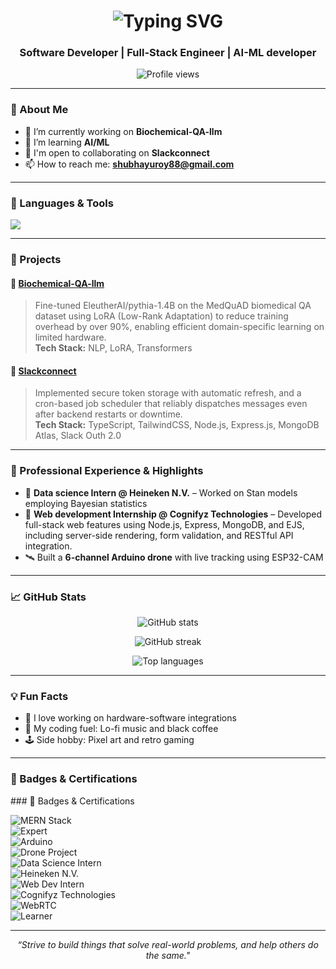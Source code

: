 <h1 align="center">
  <img src="https://readme-typing-svg.herokuapp.com?font=Fira+Code&size=30&pause=1000&center=true&vCenter=true&width=500&lines=Hi+%F0%9F%91%8B%2C+I'm+Shubhayu;Software+Developer;Full+Stack+Engineer;AI+%26+ML+Enthusiast" alt="Typing SVG" />
</h1>

<h3 align="center">Software Developer | Full-Stack Engineer | AI-ML developer</h3>

<p align="center">
  <img src="https://komarev.com/ghpvc/?username=stryx22&label=Profile%20views&color=0e75b6&style=flat" alt="Profile views" />
</p>

---

### 🚀 About Me
- 🔭 I’m currently working on **Biochemical-QA-llm**
- 🌱 I’m learning **AI/ML**
- 🤝 I'm open to collaborating on **Slackconnect**
- 📫 How to reach me: **shubhayuroy88@gmail.com**

---

### 🧰 Languages & Tools  
<p align="left"> 
  <img src="https://skillicons.dev/icons?i=react,nodejs,express,mongodb,python,flask,nextjs,docker,git,github,html,css,javascript,tailwind,bootstrap" />
</p>

---

### 🌟 Projects

#### 🔹 [Biochemical-QA-llm](https://github.com/stryx22/Biochemical-QA-llm)
> Fine-tuned EleutherAI/pythia-1.4B on the MedQuAD biomedical QA dataset using LoRA (Low-Rank Adaptation) to reduce training 
overhead by over 90%, enabling efficient domain-specific learning on limited hardware.  
> **Tech Stack:**  NLP, LoRA, Transformers 

#### 🔹 [Slackconnect](https://github.com/stryx22/Slackconnect)
> Implemented secure token storage with automatic refresh, and a cron-based job scheduler that reliably dispatches messages even 
after backend restarts or downtime.  
> **Tech Stack:**  TypeScript, TailwindCSS, Node.js, Express.js, MongoDB Atlas, Slack Outh 2.0 

---

### 💼 Professional Experience & Highlights
- 🧠 **Data science Intern @ Heineken N.V.** – Worked on Stan models employing Bayesian statistics  
- 🧬 **Web development Internship @ Cognifyz Technologies** – Developed full-stack web features using Node.js, Express, MongoDB, and EJS, including server-side rendering, form validation, and 
RESTful API integration. 
- 🛰️ Built a **6-channel Arduino drone** with live tracking using ESP32-CAM  

---

### 📈 GitHub Stats  
<p align="center">
  <img src="https://github-readme-stats.vercel.app/api?username=stryx22&show_icons=true&theme=radical" alt="GitHub stats" />
</p>
<p align="center">
  <img src="https://github-readme-streak-stats.herokuapp.com/?user=stryx22&theme=radical" alt="GitHub streak" />
</p>
<p align="center">
  <img src="https://github-readme-stats.vercel.app/api/top-langs/?username=stryx22&layout=compact&theme=radical" alt="Top languages" />
</p>

---

### 💡 Fun Facts
- 🧃 I love working on hardware-software integrations  
- 🌌 My coding fuel: Lo-fi music and black coffee  
- 🕹️ Side hobby: Pixel art and retro gaming  

---

### 🏅 Badges & Certifications  
<p>
  ### 🏅 Badges & Certifications  

![MERN Stack](https://img.shields.io/badge/MERN%20Stack-2C2C2C?style=flat&logoColor=white)  
![Expert](https://img.shields.io/badge/Expert-97CA00?style=flat)  
![Arduino](https://img.shields.io/badge/Arduino-2C2C2C?style=flat&logo=arduino&logoColor=white)  
![Drone Project](https://img.shields.io/badge/Drone%20Project-007EC6?style=flat)  
![Data Science Intern](https://img.shields.io/badge/Data%20Science%20Intern-FFB300?style=flat)  
![Heineken N.V.](https://img.shields.io/badge/Heineken%20N.V.-2C2C2C?style=flat)  
![Web Dev Intern](https://img.shields.io/badge/Web%20Dev%20Intern-FFB300?style=flat)  
![Cognifyz Technologies](https://img.shields.io/badge/Cognifyz%20Technologies-2C2C2C?style=flat)  
![WebRTC](https://img.shields.io/badge/WebRTC-5C5C5C?style=flat)  
![Learner](https://img.shields.io/badge/Learner-C0C0C0?style=flat)  

</p>

---

<p align="center">
  <i>“Strive to build things that solve real-world problems, and help others do the same."</i>
</p>
